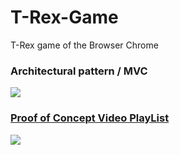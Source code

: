 # T-Rex-Game
T-Rex game of the Browser Chrome

### Architectural pattern / MVC
![](https://github.com/vicboma1/T-Rex-Game/blob/master/img/MVC.png)


### [Proof of Concept Video PlayList](https://www.youtube.com/playlist?list=PLNph7ndeSqE8BdtURZZJG-B1l7MJzHYAJ)

[![](https://github.com/vicboma1/T-Rex-Game/blob/master/gif/T-Rex.gif)](https://www.youtube.com/playlist?list=PLNph7ndeSqE8BdtURZZJG-B1l7MJzHYAJ)

